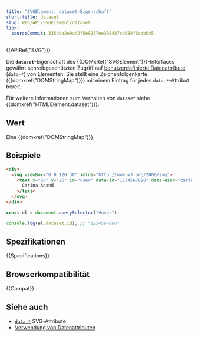 ```yaml
---
title: "SVGElement: dataset-Eigenschaft"
short-title: dataset
slug: Web/API/SVGElement/dataset
l10n:
  sourceCommit: 335dda2e9a42f5e9257ee398437cd984f6cabb45
---
```


{{APIRef("SVG")}}

Die **`dataset`**-Eigenschaft des {{DOMxRef("SVGElement")}}-Interfaces gewährt schreibgeschützten Zugriff auf [benutzerdefinierte Datenattribute](/de/docs/Web/SVG/Attribute/data-*) (`data-*`) von Elementen. Sie stellt eine Zeichenfolgenkarte ({{domxref("DOMStringMap")}}) mit einem Eintrag für jedes `data-*`-Attribut bereit.

Für weitere Informationen zum Verhalten von `dataset` siehe {{domxref("HTMLElement.dataset")}}.

## Wert

Eine {{domxref("DOMStringMap")}}.

## Beispiele

```html
<div>
  <svg viewBox="0 0 120 30" xmlns="http://www.w3.org/2000/svg">
    <text x="20" y="20" id="user" data-id="1234567890" data-user="carinaanand">
      Carina Anand
    </text>
  </svg>
</div>
```

```js
const el = document.querySelector("#user");

console.log(el.dataset.id); // "1234567890"
```

## Spezifikationen

{{Specifications}}

## Browserkompatibilität

{{Compat}}

## Siehe auch

- [`data-*`](/de/docs/Web/SVG/Attribute/data-*) SVG-Attribute
- [Verwendung von Datenattributen](/de/docs/Learn/HTML/Howto/Use_data_attributes)
